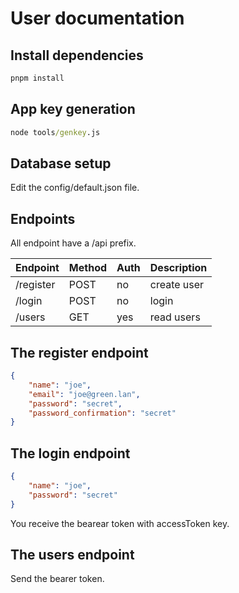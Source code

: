 # User documentation

## Install dependencies

```cmd
pnpm install
```

## App key generation

```cmd
node tools/genkey.js
```

## Database setup

Edit the config/default.json file.

## Endpoints

All endpoint have a /api prefix.

| Endpoint | Method | Auth | Description |
|-|-|-|-|
| /register | POST  | no |  create user |
| /login    | POST  | no |  login  |
| /users    | GET   | yes |  read users |

## The register endpoint

```json
{
    "name": "joe",
    "email": "joe@green.lan",
    "password": "secret",
    "password_confirmation": "secret"
}
```

## The login endpoint

```json
{
    "name": "joe",
    "password": "secret"
}
```

You receive the bearear token with accessToken key.

## The users endpoint

Send the bearer token.
